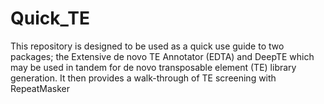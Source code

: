 # Quick_TE
This repository is designed to be used as a quick use guide to two packages; the Extensive de novo TE Annotator (EDTA) and DeepTE which may be used in tandem for de novo transposable element (TE) library generation. It then provides a walk-through of TE screening with RepeatMasker
